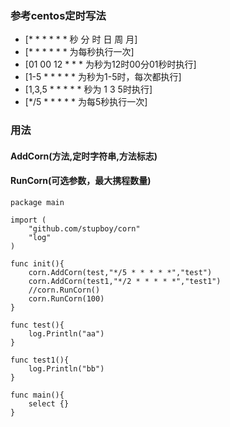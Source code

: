 ### 参考centos定时写法
- [* * * * * * 秒 分 时 日 周 月]
- [* * * * * * 为每秒执行一次]
- [01 00 12 * * * 为秒为12时00分01秒时执行]
- [1-5 * * * * * 为秒为1-5时，每次都执行]
- [1,3,5 * * * * * 秒为 1 3 5时执行]
- [*/5 * * * * * 为每5秒执行一次]


### 用法
#### AddCorn(方法,定时字符串,方法标志)
#### RunCorn(可选参数，最大携程数量)
```golang
package main

import (
	"github.com/stupboy/corn"
	"log"
)

func init(){
	corn.AddCorn(test,"*/5 * * * * *","test")
	corn.AddCorn(test1,"*/2 * * * * *","test1")
    //corn.RunCorn()
	corn.RunCorn(100)
}

func test(){
	log.Println("aa")
}

func test1(){
	log.Println("bb")
}

func main(){
	select {}
}
```